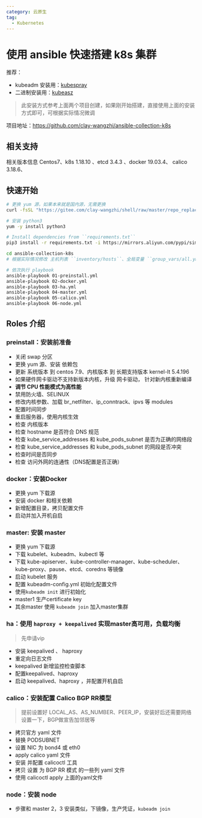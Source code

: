 ```yaml
---
category: 云原生
tag:
  - Kubernetes
---
```


# 使用 ansible 快速搭建 k8s 集群

推荐：
- kubeadm 安装用：[kubespray](https://github.com/kubernetes-sigs/kubespray)
- 二进制安装用：[kubeasz](https://github.com/easzlab/kubeasz)

> 此安装方式参考上面两个项目创建，如果刚开始搭建，直接使用上面的安装方式即可，可根据实际情况微调

项目地址：https://github.com/clay-wangzhi/ansible-collection-k8s

## 相关支持

相关版本信息 Centos7、k8s 1.18.10 、etcd 3.4.3 、docker 19.03.4、 calico 3.18.6、

## 快速开始

```bash
# 更换 yum 源，如果本来就是国内源，无需更换
curl -fsSL "https://gitee.com/clay-wangzhi/shell/raw/master/repo_replace.sh" | bash

# 安装 python3
yum -y install python3

# Install dependencies from ``requirements.txt``
pip3 install -r requirements.txt -i https://mirrors.aliyun.com/pypi/simple/

cd ansible-collection-k8s
# 根据实际情况修改 主机列表 ``inventory/hosts``、全局变量 ``group_vars/all.yml``

# 依次执行 playbook
ansible-playbook 01-preinstall.yml
ansible-playbook 02-docker.yml
ansible-playbook 03-ha.yml
ansible-playbook 04-master.yml
ansible-playbook 05-calico.yml
ansible-playbook 06-node.yml
```

## Roles 介绍

### preinstall：安装前准备

- 关闭 swap 分区
- 更换 yum 源、安装 依赖包
- 更新 系统版本 到 centos 7.9、内核版本 到 长期支持版本 kernel-lt 5.4.196
- 如果硬件网卡驱动不支持新版本内核，升级 网卡驱动， 针对新内核重新编译
- **调节 CPU 性能模式为高性能**
- 禁用防火墙、SELINUX
- 修改内核参数、加载 br_netfilter、ip_conntrack、ipvs 等 modules
- 配置时间同步
- 重启服务器，使用内核生效
- 检查 内核版本
- 检查 hostname 是否符合 DNS 规范
- 检查 kube_service_addresses 和 kube_pods_subnet 是否为正确的网络段
- 检查 kube_service_addresses 和 kube_pods_subnet 的网段是否冲突
- 检查时间是否同步
- 检查 访问外网的连通性（DNS配置是否正确）

### docker：安装Docker

- 更换 yum 下载源
- 安装 docker 和相关依赖
- 新增配置目录，拷贝配置文件
- 启动并加入开机自启

### master: 安装 master

- 更换 yum 下载源
- 下载 kubelet、kubeadm、kubectl 等
- 下载 kube-apiserver、kube-controller-manager、kube-scheduler、kube-proxy、pause、etcd、coredns 等镜像
- 启动 kubelet 服务
- 配置 kubeadm-config.yml 初始化配置文件
- 使用`kubeadm init` 进行初始化
- master1 生产certificate key
- 其余master 使用 `kubeadm join` 加入master集群

### ha：使用 `haproxy + keepalived` 实现master高可用，负载均衡

> 先申请vip

- 安装 keepalived 、 haproxy
- 重定向日志文件
- keepalived 新增监控检查脚本
- 配置keepalived、haproxy
- 启动 keepalived、haproxy ，并配置开机自启

### calico：安装配置 Calico BGP RR模型

> 提前设置好 LOCAL_AS、AS_NUMBER、PEER_IP，安装好后还需要网络设置一下，BGP做宣告加邻居等

- 拷贝官方 yaml 文件
- 替换 PODSUBNET
- 设置 NIC 为 bond4 或 eth0
- apply calico yaml 文件
- 安装 并配置 calicoctl 工具
- 拷贝 设置 为 BGP RR 模式 的一些列 yaml 文件
- 使用 calicoctl apply 上面的yaml文件

### node：安装 node

- 步骤和 master 2，3 安装类似，下镜像，生产凭证，`kubeadm join`

